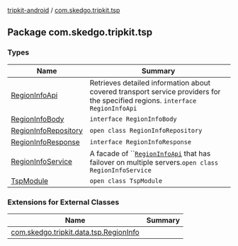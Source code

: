 [tripkit-android](../index.md) / [com.skedgo.tripkit.tsp](./index.md)

## Package com.skedgo.tripkit.tsp

### Types

| Name | Summary |
|---|---|
| [RegionInfoApi](-region-info-api/index.md) | Retrieves detailed information about covered transport service providers for the specified regions. `interface RegionInfoApi` |
| [RegionInfoBody](-region-info-body/index.md) | `interface RegionInfoBody` |
| [RegionInfoRepository](-region-info-repository/index.md) | `open class RegionInfoRepository` |
| [RegionInfoResponse](-region-info-response/index.md) | `interface RegionInfoResponse` |
| [RegionInfoService](-region-info-service/index.md) | A facade of ``[`RegionInfoApi`](-region-info-api/index.md) that has failover on multiple servers.`open class RegionInfoService` |
| [TspModule](-tsp-module/index.md) | `open class TspModule` |

### Extensions for External Classes

| Name | Summary |
|---|---|
| [com.skedgo.tripkit.data.tsp.RegionInfo](com.skedgo.tripkit.data.tsp.-region-info/index.md) |  |
